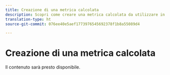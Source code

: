```yaml
---
title: Creazione di una metrica calcolata
description: Scopri come creare una metrica calcolata da utilizzare in Analysis Workspace.
translation-type: ht
source-git-commit: 076ee40e5aef1773976545692378f1b8a55089d4

---
```



# Creazione di una metrica calcolata

Il contenuto sarà presto disponibile.

